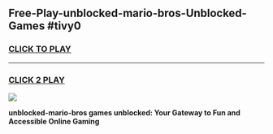 
## Free-Play-unblocked-mario-bros-Unblocked-Games #tivy0
<h3>
<a href="https://news.freeplayer.one?title=unblocked-mario-bros&ref=8M">CLICK TO PLAY</a></h3>
<hr>

<h3>
<a href="https://news.freeplayer.one?title=unblocked-mario-bros&ref=8M">CLICK 2 PLAY</a>
  
</h3>

<a href="https://news.freeplayer.one?title=unblocked-mario-bros&ref=8M"><img src="https://clearcache.store/games.png"></a>


**unblocked-mario-bros games unblocked: Your Gateway to Fun and Accessible Online Gaming**
